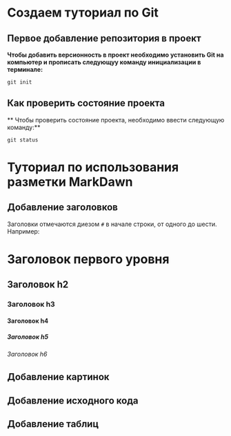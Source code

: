 # Создаем туториал по Git

## Первое добавление репозитория в проект

 **Чтобы добавить версионность в проект необходимо установить Git на компьютер и прописать следующуу команду инициализации в терминале:**
 ```fix
 git init 
 ```

 ## Как проверить состояние проекта

 ** Чтобы проверить состояние проекта, необходимо ввести следующую команду:**
 ```fix
 git status
 ```
  
  # Туториал по использования разметки MarkDawn

  ## Добавление заголовков 

Заголовки отмечаются диезом `#` в начале строки, от
одного до шести. Например:
# Заголовок первого уровня #
## Заголовок h2
### Заголовок h3
#### Заголовок h4
##### Заголовок h5
###### Заголовок h6


  ## Добавление картинок




  ## Добавление исходного кода




  ## Добавление таблиц